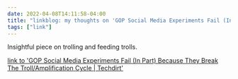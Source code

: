 ```yaml
---
date: 2022-04-08T14:11:58-04:00
title: "linkblog: my thoughts on 'GOP Social Media Experiments Fail (In Part) Because They Break The Troll/Amplification Cycle | Techdirt'"
tags: ["link"]
---
```

Insightful piece on trolling and feeding trolls.
 
[link to 'GOP Social Media Experiments Fail (In Part) Because They Break The Troll/Amplification Cycle | Techdirt'](https://www.techdirt.com/2022/04/08/gop-social-media-experiments-fail-in-part-because-they-break-the-troll-amplification-cycle/)
